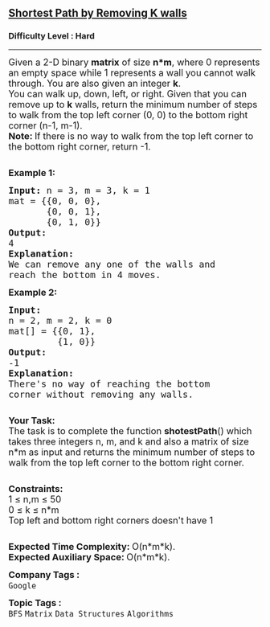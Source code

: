 <h2><a href="https://practice.geeksforgeeks.org/problems/shortest-path-by-removing-k-walls/0">Shortest Path by Removing K walls</a></h2><h3>Difficulty Level : Hard</h3><hr><div class="problems_problem_content__Xm_eO"><p><span style="font-size:18px">Given a 2-D binary <strong>matrix</strong> of size <strong>n*m</strong>, where 0 represents an empty space while 1 represents a wall you cannot walk through. You are also given an integer <strong>k</strong>.<br>
You can walk up, down, left, or right. Given that you can remove up to <strong>k</strong> walls, return the minimum number of steps to walk from the top left corner (0, 0) to the bottom right corner (n-1, m-1).</span><br>
<span style="font-size:18px"><strong>Note: </strong>If there is no way to walk from the top left corner to the bottom right corner, return -1.</span></p>

<p><br>
<span style="font-size:18px"><strong>Example 1:</strong></span></p>

<pre><span style="font-size:18px"><strong>Input: </strong>n = 3, m = 3, k = 1
mat = {{0, 0, 0},
       {0, 0, 1},
       {0, 1, 0}}
<strong>Output:
</strong>4<strong>
Explanation:
</strong>We can remove any one of the walls and
reach the bottom in 4 moves. </span> 
</pre>

<p><span style="font-size:18px"><strong>Example 2:</strong></span></p>

<pre><span style="font-size:18px"><strong>Input:
</strong>n = 2, m = 2, k = 0
mat[] = {{0, 1},
         {1, 0}}
<strong>Output:
</strong>-1<strong>
Explanation:
</strong>There's no way of reaching the bottom
corner without removing any walls.</span>
</pre>

<p><br>
<span style="font-size:18px"><strong>Your Task:</strong><br>
The task is to complete the function <strong>shotestPath</strong>() which takes three integers n, m, and k and also a matrix of size n*m as input and returns the minimum number of steps to walk from the top left corner to the bottom right corner.</span></p>

<p><br>
<span style="font-size:18px"><strong>Constraints:</strong><br>
1 ≤ n,m ≤ 50<br>
0 ≤ k ≤ n*m<br>
Top left and bottom right corners doesn't have 1</span></p>

<p><br>
<span style="font-size:18px"><strong>Expected Time Complexity:&nbsp;</strong>O(n*m*k).<br>
<strong>Expected Auxiliary Space:&nbsp;</strong>O(n*m*k).</span></p>
</div><p><span style=font-size:18px><strong>Company Tags : </strong><br><code>Google</code>&nbsp;<br><p><span style=font-size:18px><strong>Topic Tags : </strong><br><code>BFS</code>&nbsp;<code>Matrix</code>&nbsp;<code>Data Structures</code>&nbsp;<code>Algorithms</code>&nbsp;